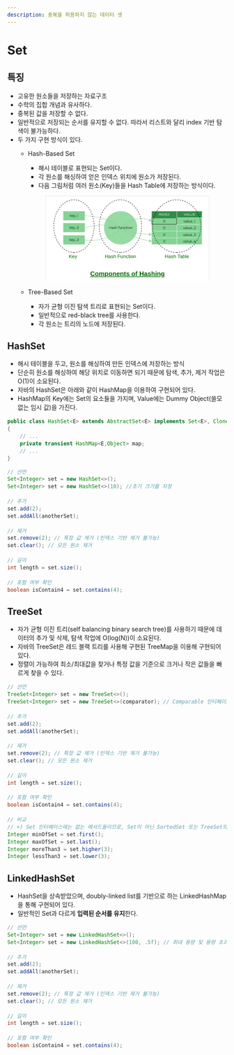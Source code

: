 ```yaml
---
description: 중복을 허용하지 않는 데이터 셋
---
```


# Set

## 특징

* 고유한 원소들을 저장하는 자료구조
* 수학의 집합 개념과 유사하다.
* 중복된 값을 저장할 수 없다.
* 일반적으로 저장되는 순서를 유지할 수 없다. 따라서 리스트와 달리 index 기반 탐색이 불가능하다.
* 두 가지 구현 방식이 있다.
  *   Hash-Based Set

      * 해시 테이블로 표현되는 Set이다.
      * 각 원소를 해싱하여 얻은 인덱스 위치에 원소가 저장된다.
      * 다음 그림처럼 여러 원소(Key)들을 Hash Table에 저장하는 방식이다.

      <figure><img src="../../.gitbook/assets/image (3) (1) (1) (1).png" alt=""><figcaption></figcaption></figure>
  * Tree-Based Set
    * 자가 균형 이진 탐색 트리로 표현되는 Set이다.
    * 일반적으로 red-black tree를 사용한다.
    * 각 원소는 트리의 노드에 저장된다.

## HashSet

* 해시 테이블을 두고, 원소를 해싱하여 만든 인덱스에 저장하는 방식
* 단순히 원소를 해싱하여 해당 위치로 이동하면 되기 때문에 탐색, 추가, 제거 작업은 O(1)이 소요된다.
* 자바의 HashSet은 아래와 같이 HashMap을 이용하여 구현되어 있다.
* HashMap의 Key에는 Set의 요소들을 가지며, Value에는 Dummy Object(쓸모없는 임시 값)을 가진다.

```java
public class HashSet<E> extends AbstractSet<E> implements Set<E>, Cloneable, java.io.Serializable
{
    // ...
    private transient HashMap<E,Object> map;
    // ...
}
```

```java
// 선언
Set<Integer> set = new HashSet<>();
Set<Integer> set = new HashSet<>(10); //초기 크기를 지정

// 추가
set.add(2);
set.addAll(anotherSet);

// 제거
set.remove(2); // 특정 값 제거 (인덱스 기반 제거 불가능)
set.clear(); // 모든 원소 제거

// 길이
int length = set.size();

// 포함 여부 확인
boolean isContain4 = set.contains(4);
```

## TreeSet

* 자가 균형 이진 트리(self balancing binary search tree)를 사용하기 때문에 데이터의 추가 및 삭제, 탐색 작업에 O(log(N))이 소요된다.
* 자바의 TreeSet은 레드 블랙 트리를 사용해 구현된 TreeMap을 이용해 구현되어 있다.
* 정렬이 가능하여 최소/최대값을 찾거나 특정 값을 기준으로 크거나 작은 값들을 빠르게 찾을 수 있다.

```java
// 선언
TreeSet<Integer> set = new TreeSet<>();
TreeSet<Integer> set = new TreeSet<>(comparator); // Comparable 인터페이스를 구현하지 않았다면 명시해주어야 한다.

// 추가
set.add(2);
set.addAll(anotherSet);

// 제거
set.remove(2); // 특정 값 제거 (인덱스 기반 제거 불가능)
set.clear(); // 모든 원소 제거

// 길이
int length = set.size();

// 포함 여부 확인
boolean isContain4 = set.contains(4);

// 비교 
// +) Set 인터페이스에는 없는 메서드들이므로, Set이 아닌 SortedSet 또는 TreeSet의 객체여야 동작한다.
Integer minOfSet = set.first();
Integer maxOfSet = set.last();
Integer moreThan3 = set.higher(3);
Integer lessThan3 = set.lower(3);
```

## LinkedHashSet

* HashSet을 상속받았으며, doubly-linked list를 기반으로 하는 LinkedHashMap을 통해 구현되어 있다.
* 일반적인 Set과 다르게 **입력된 순서를 유지**한다.

```java
// 선언
Set<Integer> set = new LinkedHashSet<>();
Set<Integer> set = new LinkedHashSet<>(100, .5f); // 최대 용량 및 용량 초과 시 늘리는 비율을 지정 가능

// 추가
set.add(2);
set.addAll(anotherSet);

// 제거
set.remove(2); // 특정 값 제거 (인덱스 기반 제거 불가능)
set.clear(); // 모든 원소 제거

// 길이
int length = set.size();

// 포함 여부 확인
boolean isContain4 = set.contains(4);
```

